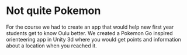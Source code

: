 # Not quite Pokemon
For the course we had to create an app that would help new first year students get to know Oulu better. We created a Pokemon Go inspired orienteering app in Unity 3d where you would get points and information about a location when you reached it.
